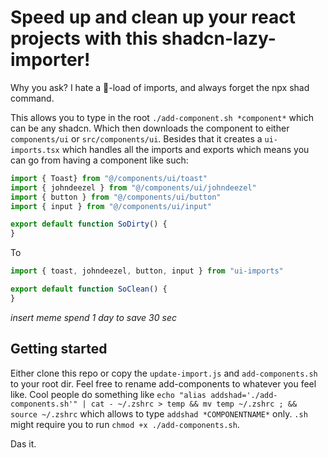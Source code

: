 # Speed up and clean up your react projects with this shadcn-lazy-importer!

Why you ask? I hate a 💩-load of imports, and always forget the npx shad command.


This allows you to type in the root `./add-component.sh *component*` which can be any shadcn. Which then downloads the component to either `components/ui` or `src/components/ui`. Besides that it creates a `ui-imports.tsx` which handles all the imports and exports which means you can go from having a component like such:
```js
import { Toast} from "@/components/ui/toast"
import { johndeezel } from "@/components/ui/johndeezel"
import { button } from "@/components/ui/button"
import { input } from "@/components/ui/input"

export default function SoDirty() {
}
```
To 
```js
import { toast, johndeezel, button, input } from "ui-imports"

export default function SoClean() {
}
```

*insert meme spend 1 day to save 30 sec*

## Getting started

Either clone this repo or copy the `update-import.js` and `add-components.sh` to your root dir. Feel free to rename add-components to whatever you feel like. Cool people do something like `echo "alias addshad='./add-components.sh'" | cat - ~/.zshrc > temp && mv temp ~/.zshrc ; && source ~/.zshrc` which allows to type `addshad *COMPONENTNAME*` only. `.sh` might require you to run `chmod +x ./add-components.sh`.

Das it.
